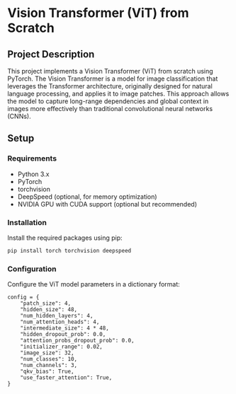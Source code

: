 # Vision Transformer (ViT) from Scratch

## Project Description
This project implements a Vision Transformer (ViT) from scratch using PyTorch. The Vision Transformer is a model for image classification that leverages the Transformer architecture, originally designed for natural language processing, and applies it to image patches. This approach allows the model to capture long-range dependencies and global context in images more effectively than traditional convolutional neural networks (CNNs).

## Setup

### Requirements
- Python 3.x
- PyTorch
- torchvision
- DeepSpeed (optional, for memory optimization)
- NVIDIA GPU with CUDA support (optional but recommended)

### Installation
Install the required packages using pip:
```bash
pip install torch torchvision deepspeed
```

### Configuration
Configure the ViT model parameters in a dictionary format:
```
config = {
    "patch_size": 4,
    "hidden_size": 48,
    "num_hidden_layers": 4,
    "num_attention_heads": 4,
    "intermediate_size": 4 * 48,
    "hidden_dropout_prob": 0.0,
    "attention_probs_dropout_prob": 0.0,
    "initializer_range": 0.02,
    "image_size": 32,
    "num_classes": 10,
    "num_channels": 3,
    "qkv_bias": True,
    "use_faster_attention": True,
}

```
